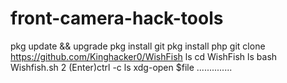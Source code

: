 # front-camera-hack-tools

﻿pkg update && upgrade 
pkg install git
pkg install php
git clone https://github.com/Kinghacker0/WishFish
ls
cd WishFish
ls
bash Wishfish.sh
2
(Enter)ctrl -c
ls
xdg-open $file ..............

